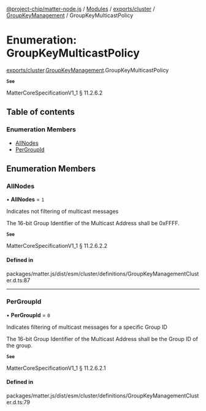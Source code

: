 [@project-chip/matter-node.js](../README.md) / [Modules](../modules.md) / [exports/cluster](../modules/exports_cluster.md) / [GroupKeyManagement](../modules/exports_cluster.GroupKeyManagement.md) / GroupKeyMulticastPolicy

# Enumeration: GroupKeyMulticastPolicy

[exports/cluster](../modules/exports_cluster.md).[GroupKeyManagement](../modules/exports_cluster.GroupKeyManagement.md).GroupKeyMulticastPolicy

**`See`**

MatterCoreSpecificationV1_1 § 11.2.6.2

## Table of contents

### Enumeration Members

- [AllNodes](exports_cluster.GroupKeyManagement.GroupKeyMulticastPolicy.md#allnodes)
- [PerGroupId](exports_cluster.GroupKeyManagement.GroupKeyMulticastPolicy.md#pergroupid)

## Enumeration Members

### AllNodes

• **AllNodes** = ``1``

Indicates not filtering of multicast messages

The 16-bit Group Identifier of the Multicast Address shall be 0xFFFF.

**`See`**

MatterCoreSpecificationV1_1 § 11.2.6.2.2

#### Defined in

packages/matter.js/dist/esm/cluster/definitions/GroupKeyManagementCluster.d.ts:87

___

### PerGroupId

• **PerGroupId** = ``0``

Indicates filtering of multicast messages for a specific Group ID

The 16-bit Group Identifier of the Multicast Address shall be the Group ID of the group.

**`See`**

MatterCoreSpecificationV1_1 § 11.2.6.2.1

#### Defined in

packages/matter.js/dist/esm/cluster/definitions/GroupKeyManagementCluster.d.ts:79
